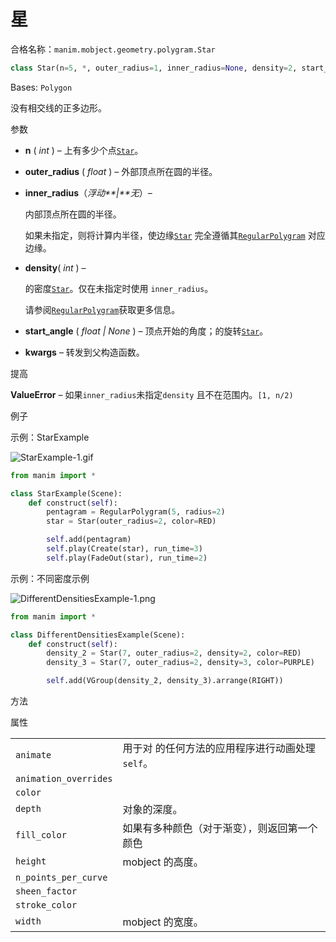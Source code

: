 # 星

合格名称：`manim.mobject.geometry.polygram.Star`

```py
class Star(n=5, *, outer_radius=1, inner_radius=None, density=2, start_angle=1.5707963267948966, **kwargs)
```

Bases: `Polygon`

没有相交线的正多边形。

参数

- **n** ( _int_ ) – 上有多少个点[`Star`]()。
- **outer_radius** ( _float_ ) – 外部顶点所在圆的半径。
- **inner_radius**（_浮动**|**无_）–

  内部顶点所在圆的半径。

  如果未指定，则将计算内半径，使边缘[`Star`]() 完全遵循其[`RegularPolygram`]() 对应边缘。

- **density**( _int_ ) –

  的密度[`Star`]()。仅在未指定时使用 `inner_radius`。

  请参阅[`RegularPolygram`](")获取更多信息。

- **start_angle** ( _float_ _|_ _None_ ) – 顶点开始的角度；的旋转[`Star`]()。
- **kwargs** – 转发到父构造函数。

提高

**ValueError** – 如果`inner_radius`未指定`density` 且不在范围内。`[1, n/2)`

例子

示例：StarExample 

![StarExample-1.gif](../static/StarExample-1.gif)

```py
from manim import *

class StarExample(Scene):
    def construct(self):
        pentagram = RegularPolygram(5, radius=2)
        star = Star(outer_radius=2, color=RED)

        self.add(pentagram)
        self.play(Create(star), run_time=3)
        self.play(FadeOut(star), run_time=2)
```


示例：不同密度示例

![DifferentDensitiesExample-1.png](../static/DifferentDensitiesExample-1.png)

```py
from manim import *

class DifferentDensitiesExample(Scene):
    def construct(self):
        density_2 = Star(7, outer_radius=2, density=2, color=RED)
        density_3 = Star(7, outer_radius=2, density=3, color=PURPLE)

        self.add(VGroup(density_2, density_3).arrange(RIGHT))
```


方法



属性

|||
|-|-|
`animate`|用于对 的任何方法的应用程序进行动画处理`self`。
`animation_overrides`|
`color`|
`depth`|对象的深度。
`fill_color`|如果有多种颜色（对于渐变），则返回第一个颜色
`height`|mobject 的高度。
`n_points_per_curve`|
`sheen_factor`|
`stroke_color`|
`width`|mobject 的宽度。
